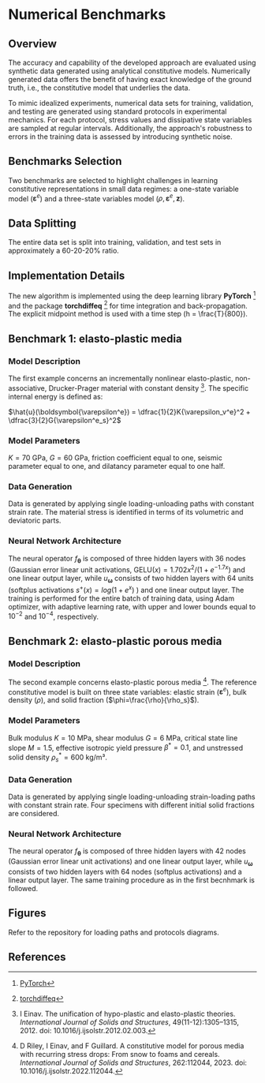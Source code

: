 # Numerical Benchmarks
## Overview
The accuracy and capability of the developed approach are evaluated using synthetic data generated using analytical constitutive models. Numerically generated data offers the benefit of having exact knowledge of the ground truth, i.e., the constitutive model that underlies the data.

To mimic idealized experiments, numerical data sets for training, validation, and testing are generated using standard protocols in experimental mechanics. For each protocol, stress values and dissipative state variables are sampled at regular intervals. Additionally, the approach's robustness to errors in the training data is assessed by introducing synthetic noise.

## Benchmarks Selection
Two benchmarks are selected to highlight challenges in learning constitutive representations in small data regimes: a one-state variable model ($\boldsymbol{\varepsilon}^e$\) and a three-state variables model ($\rho, \boldsymbol{\varepsilon}^e, \boldsymbol{z}$).

## Data Splitting
The entire data set is split into training, validation, and test sets in approximately a 60-20-20% ratio.

## Implementation Details
The new algorithm is implemented using the deep learning library **PyTorch** [^1] and the package **torchdiffeq** [^2] for time integration and back-propagation. The explicit midpoint method is used with a time step \(h = \frac{T}{800}\).


## Benchmark 1: elasto-plastic media
### Model Description
The first example concerns an incrementally nonlinear elasto-plastic, non-associative, Drucker-Prager material with constant density [^3]. The specific internal energy is defined as:

$\hat{u}(\boldsymbol{\varepsilon^e}) = \dfrac{1}{2}K{\varepsilon_v^e}^2 + \dfrac{3}{2}G{\varepsilon^e_s}^2$

### Model Parameters
$K=70$ GPa, $G=60$ GPa, friction coefficient equal to one, seismic parameter equal to one, and dilatancy parameter equal to one half.

### Data Generation
Data is generated by applying single loading-unloading paths with constant strain rate. The material stress is identified in terms of its volumetric and deviatoric parts.

### Neural Network Architecture
The neural operator $f_{\boldsymbol{\theta}}$ is composed of three hidden layers with 36 nodes (Gaussian error linear unit activations, $\mathrm{GELU}(x) = 1.702x^2/(1+e^{-1.7x })$ and one linear output layer, while $u_{\boldsymbol{\omega}}$ consists of two hidden layers with 64 units (softplus activations $s^+(x) = log (1+e^x)$ ) and one linear output layer. The training is performed for the entire batch of training data, using Adam optimizer, with adaptive learning rate, with upper and lower bounds equal to $10^{-2}$ and $10^{-4}$, respectively.


## Benchmark 2: elasto-plastic porous media
### Model Description
The second example concerns elasto-plastic porous media [^4]. The reference constitutive model is built on three state variables: elastic strain ($\boldsymbol{\varepsilon}^e$), bulk density ($\rho$), and solid fraction ($\phi=\frac{\rho}{\rho_s}$).

### Model Parameters
Bulk modulus $K=10$ MPa, shear modulus $G=6$ MPa, critical state line slope $M=1.5$, effective isotropic yield pressure $\beta^*=0.1$, and unstressed solid density $\rho_s^*=600$ kg/m³.

### Data Generation
Data is generated by applying single loading-unloading strain-loading paths with constant strain rate. Four specimens with different initial solid fractions are considered.

### Neural Network Architecture
The neural operator $f_{\boldsymbol{\theta}}$ is composed of three hidden layers with 42 nodes (Gaussian error linear unit activations) and one linear output layer, while $u_{\boldsymbol{\omega}}$ consists of two hidden layers with 64 nodes (softplus activations) and a linear output layer. The same training procedure as in the first becnhmark is followed.

## Figures
Refer to the repository for loading paths and protocols diagrams.

## References
[^1]: [PyTorch](https://pytorch.org/)  
[^2]: [torchdiffeq](https://github.com/rtqichen/torchdiffeq)  
[^3]: I Einav. The unification of hypo-plastic and elasto-plastic theories. *International Journal of Solids and Structures*, 49(11-12):1305–1315, 2012. doi: 10.1016/j.ijsolstr.2012.02.003.
[^4]: D Riley, I Einav, and F Guillard. A constitutive model for porous media with recurring stress drops: From snow to foams and cereals. *International Journal of Solids and Structures*, 262:112044, 2023. doi: 10.1016/j.ijsolstr.2022.112044.
